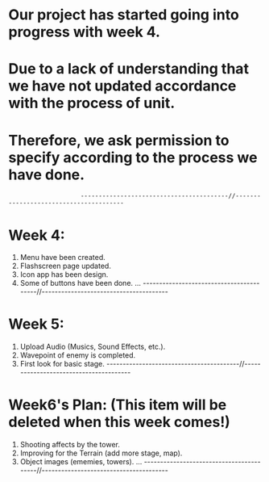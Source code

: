 # Our project has started going into progress with week 4.
# Due to a lack of understanding that we have not updated accordance with the process of unit.
# Therefore, we ask permission to specify according to the process we have done.
                        -----------------------------------------//---------------------------------------
# Week 4:
1. Menu have been created.
2. Flashscreen page updated.
3. Icon app has been design.
4. Some of buttons have been done.
...
                        -----------------------------------------//---------------------------------------
# Week 5:
1. Upload Audio (Musics, Sound Effects, etc.).
2. Wavepoint of enemy is completed.
3. First look for basic stage.
                        -----------------------------------------//---------------------------------------
# Week6's Plan: (This item will be deleted when this week comes!)
1. Shooting affects by the tower.
2. Improving for the Terrain (add more stage, map).
3. Object images (ememies, towers).
...
                        -----------------------------------------//---------------------------------------
